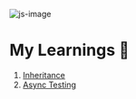 ![js-image](/resources/pngwing.com.png)

# My Learnings 📖

1. [Inheritance](./inheritance.md)
2. [Async Testing](./async-testing.md)